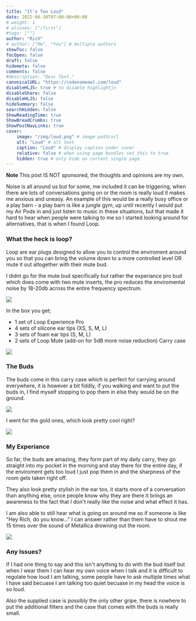 ```yaml
---
title: "It's Too Loud"
date: 2022-06-30T07:00:00+00:00
# weight: 1
# aliases: ["/first"]
#tags: [""]
author: "Rich"
# author: ["Me", "You"] # multiple authors
showToc: false
TocOpen: false
draft: false
hidemeta: false
comments: false
#description: "Desc Text."
canonicalURL: "https://codenameowl.com/loud"
disableHLJS: true # to disable highlightjs
disableShare: false
disableHLJS: false
hideSummary: false
searchHidden: false
ShowReadingTime: true
ShowBreadCrumbs: true
ShowPostNavLinks: true
cover:
    image: "/img/loud.png" # image path/url
    alt: "Loud" # alt text
    caption: "Loud" # display caption under cover
    relative: false # when using page bundles set this to true
    hidden: true # only hide on current single page
---
```


**Note** This post IS NOT sponsored, the thoughts and opinions are my own. 

Noise is all around us but for some, me included it can be triggering, when there are lots of conversations going on or the room is really loud it makes me anxious and uneasy. An example of this would be a really busy office or a play barn - a play barn is like a jungle gym, up until recently I would put my Air Pods in and just listen to music in these situations, but that made it hard to hear when people were talking to me so I started looking around for alternatives, that is when I found Loop. 

### What the heck is loop?

Loop are ear plugs designed to allow you to control the enviroment around you so that you can bring the volume down to a more controlled level OR mute it out altogether with their mute bud. 

I didnt go for the mute bud specifically but rather the experiance pro bud which does come with two mute inserts, the pro reduces the enviromental noise by 18-20db across the entire frequency spectrum. 

![](/img/loop-ear-buds-1.jpg)

In the box you get;

 - 1 set of Loop Experience Pro
 - 4 sets of silicone ear tips (XS, S, M, L)
 - 3 sets of foam ear tips (S, M, L)
 - 2 sets of Loop Mute (add-on for 5dB more noise reduction)
Carry case

![](/img/loop-ear-buds-2.jpg)

### The Buds

The buds come in this carry case which is perfect for carrying around everywhere, it is however a bit fiddly, if you walking and want to put the buds in, I find myself stopping to pop them in else they would be on the ground. 

![](/img/loop-ear-buds-3.png)

I went for the gold ones, which look pretty cool right?

![](/img/loop-ear-buds-4.png)

### My Experiance

So far, the buds are amazing, they form part of my daily carry, they go straight into my pocket in the morning and stay there for the entire day, if the enviroment gets too loud I just pop them in and the sharpness of the room gets taken right off. 

They also look pretty stylish in the ear too, it starts more of a conversation than anything else, once people know why they are there it brings an awareness to the fact that I don't really like the noise and what effect it has. 

I am also able to still hear what is going on around me so if someone is like "Hey Rich, do you know..." I can answer rather than them have to shout me 15 times over the sound of Metallica drowning out the room. 

![](/img/loop-ear-buds-5.jpg)

### Any Issues?

If I had one thing to say and this isn't anything to do with the bud itself but when I wear them I can hear my own voice when I talk and it is difficult to regulate how loud I am talking, some people have to ask multiple times what I have said becuase I am talking too quiet becuase in my head the voice is so loud. 

Also the supplied case is possibly the only other gripe, there is nowhere to put the additional filters and the case that comes with the buds is really small. 



